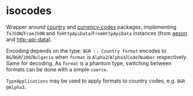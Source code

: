 # isocodes

Wrapper around [country](https://hackage.haskell.org/package/country) and
[currency-codes](https://hackage.haskell.org/package/currency-codes) packages,
implementing `ToJSON`/`FromJSON` and `ToHttpApiData`/`FromHttpApiData` instances
(from [aeson](https://hackage.haskell.org/package/aeson) and 
[http-api-data](https://hackage.haskell.org/package/http-api-data)).

Encoding depends on the type: `BGR :: Country format` encodes to `BG`/`BGR`/`100`/`Bulgaria`
when `format` is `Alpha2`/`Alpha3`/`Code`/`Number` respectively. Same for decoding.
As `format` is a phantom type, switching between formats can be done with a simple `coerce`.

`TypeApplications` may be used to apply formats to country codes, e.g. `BGR @Alpha3`.
